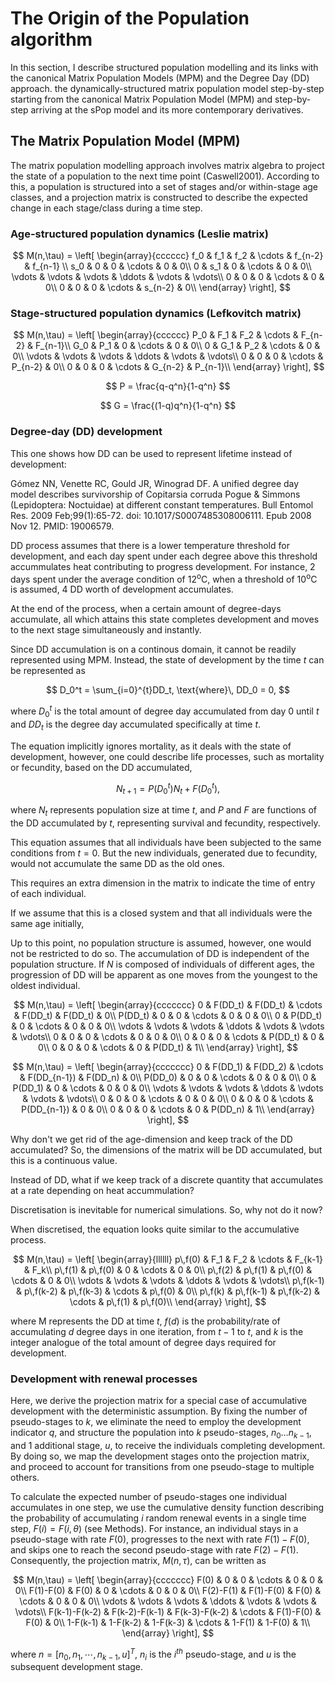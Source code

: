 # The Origin of the Population algorithm

In this section, I describe structured population modelling and its links with the canonical Matrix Population Models (MPM) and the Degree Day (DD) approach. 
 the dynamically-structured matrix population model step-by-step starting from the canonical Matrix Population Model (MPM) and step-by-step arriving at the sPop model and its more contemporary derivatives. 

## The Matrix Population Model (MPM)

The matrix population modelling approach involves matrix algebra to project the state of a population to the next time point (Caswell2001). According to this, a population is structured into a set of stages and/or within-stage age classes, and a projection matrix is constructed to describe the expected change in each stage/class during a time step.

### Age-structured population dynamics (Leslie matrix)

$$
  M(n,\tau) = \left[
  \begin{array}{cccccc}
    f_0     &            f_1 & f_2         & \cdots & f_{n-2}   & f_{n-1} \\
    s_0      &         0 & 0 & \cdots & 0 & 0\\
    0        &           s_1  &        0 & \cdots & 0 & 0\\
    \vdots & \vdots     & \vdots    & \ddots & \vdots           & \vdots\\
    0        &            0  &        0 & \cdots & 0 & 0\\
    0        &            0  &        0 & \cdots & s_{n-2} & 0\\
  \end{array}
\right],
$$

### Stage-structured population dynamics (Lefkovitch matrix)

$$
  M(n,\tau) = \left[
  \begin{array}{cccccc}
    P_0     &            F_1 & F_2         & \cdots & F_{n-2}   & F_{n-1}\\
    G_0        &         P_1 & 0 & \cdots & 0 & 0\\
    0        &           G_1  &        P_2 & \cdots & 0 & 0\\
    \vdots & \vdots     & \vdots    & \ddots & \vdots           & \vdots\\
    0        &            0  &        0 & \cdots & P_{n-2} & 0\\
    0        &            0  &        0 & \cdots & G_{n-2} & P_{n-1}\\
  \end{array}
\right],
$$

$$ P = \frac{q-q^n}{1-q^n} $$

$$ G = \frac{(1-q)q^n}{1-q^n} $$

### Degree-day (DD) development

This one shows how DD can be used to represent lifetime instead of development:

Gómez NN, Venette RC, Gould JR, Winograd DF. A unified degree day model describes survivorship of Copitarsia corruda Pogue & Simmons (Lepidoptera: Noctuidae) at different constant temperatures. Bull Entomol Res. 2009 Feb;99(1):65-72. doi: 10.1017/S0007485308006111. Epub 2008 Nov 12. PMID: 19006579.


DD process assumes that there is a lower temperature threshold for development, and each day spent under each degree above this threshold accummulates heat contributing to progress development. For instance, 2 days spent under the average condition of 12<sup>o</sup>C, when a threshold of 10<sup>o</sup>C is assumed, 4 DD worth of development accumulates.

At the end of the process, when a certain amount of degree-days accumulate, all which attains this state completes development and moves to the next stage simultaneously and instantly.

Since DD accumulation is on a continous domain, it cannot be readily represented using MPM. Instead, the state of development by the time $t$ can be represented as

$$
    D_0^t = \sum_{i=0}^{t}DD_t, \text{where}\, DD_0 = 0,
$$

where $D_0^t$ is the total amount of degree day accumulated from day 0 until $t$ and $DD_t$ is the degree day accumulated specifically at time $t$.

The equation implicitly ignores mortality, as it deals with the state of development, however, one could describe life processes, such as mortality or fecundity, based on the DD accumulated,

$$
    N_{t+1} = P(D_0^t)N_t + F(D_0^t),
$$

where $N_t$ represents population size at time $t$, and $P$ and $F$ are functions of the DD accumulated by $t$, representing survival and fecundity, respectively. 

This equation assumes that all individuals have been subjected to the same conditions from $t=0$. But the new individuals, generated due to fecundity, would not accumulate the same DD as the old ones.

This requires an extra dimension in the matrix to indicate the time of entry of each individual.

If we assume that this is a closed system and that all individuals were the same age initially, 

Up to this point, no population structure is assumed, however, one would not be restricted to do so. The accumulation of DD is independent of the population structure. If $N$ is composed of individuals of different ages, the progression of DD will be apparent as one moves from the youngest to the oldest individual.

$$
  M(n,\tau) = \left[
  \begin{array}{ccccccc}
    0       &         F(DD_t) & F(DD_t) & \cdots & F(DD_t)   & F(DD_t) & 0\\
    P(DD_t) &         0 & 0 & \cdots & 0 & 0 & 0\\
    0        &        P(DD_t) &        0 & \cdots & 0 & 0 & 0\\
    \vdots & \vdots     & \vdots    & \ddots & \vdots & \vdots & \vdots\\
    0        &            0  &        0 & \cdots & 0 & 0 & 0\\
    0        &            0  &        0 & \cdots & P(DD_t) & 0 & 0\\
    0        &            0  &        0 & \cdots & 0 & P(DD_t) & 1\\
  \end{array}
\right],
$$

$$
  M(n,\tau) = \left[
  \begin{array}{ccccccc}
    0       &         F(DD_1) & F(DD_2) & \cdots & F(DD_{n-1})   & F(DD_n) & 0\\
    P(DD_0) &         0 & 0 & \cdots & 0 & 0 & 0\\
    0        &        P(DD_1) &        0 & \cdots & 0 & 0 & 0\\
    \vdots & \vdots     & \vdots    & \ddots & \vdots & \vdots & \vdots\\
    0        &            0  &        0 & \cdots & 0 & 0 & 0\\
    0        &            0  &        0 & \cdots & P(DD_{n-1}) & 0 & 0\\
    0        &            0  &        0 & \cdots & 0 & P(DD_n) & 1\\
  \end{array}
\right],
$$

Why don't we get rid of the age-dimension and keep track of the DD accumulated? So, the dimensions of the matrix will be DD accumulated, but this is a continuous value.

Instead of DD, what if we keep track of a discrete quantity that accumulates at a rate depending on heat accummulation?

Discretisation is inevitable for numerical simulations. So, why not do it now?

When discretised, the equation looks quite similar to the accumulative process.

$$
  M(n,\tau) = \left[
  \begin{array}{llllll}
    p\,f(0) & F_1 & F_2 & \cdots & F_{k-1} & F_k\\
    p\,f(1) &  p\,f(0) & 0 & \cdots & 0 & 0\\
    p\,f(2) &  p\,f(1) & p\,f(0) & \cdots & 0 & 0\\
    \vdots & \vdots     & \vdots    & \ddots & \vdots           & \vdots\\
    p\,f(k-1) & p\,f(k-2) & p\,f(k-3) & \cdots & p\,f(0) & 0\\
    p\,f(k)   & p\,f(k-1) & p\,f(k-2) & \cdots & p\,f(1) & p\,f(0)\\
  \end{array}
\right],
$$

where M represents the DD at time $t$, $f(d)$ is the probability/rate of accumulating $d$ degree days in one iteration, from $t-1$ to $t$, and $k$ is the integer analogue of the total amount of degree days required for development. 


### Development with renewal processes

Here, we derive the projection matrix for a special case of accumulative development with the deterministic assumption. By fixing the number of pseudo-stages to $k$, we eliminate the need to employ the development indicator $q$, and structure the population into $k$ pseudo-stages, $n_0 \dots n_{k-1}$, and $1$ additional stage, $u$, to receive the individuals completing development. By doing so, we map the development stages onto the projection matrix, and proceed to account for transitions from one pseudo-stage to multiple others.

To calculate the expected number of pseudo-stages one individual accumulates in one step, we use the cumulative density function describing the probability of accumulating $i$ random renewal events in a single time step, $F(i) = F(i,\theta)$ (see Methods). For instance, an individual stays in a pseudo-stage with rate $F(0)$, progresses to the next with rate $F(1)-F(0)$, and skips one to reach the second pseudo-stage with rate $F(2)-F(1)$. Consequently, the projection matrix, $M(n,\tau)$, can be written as

$$
  M(n,\tau) = \left[
  \begin{array}{ccccccc}
    F(0)      & 0 & 0 & \cdots & 0 & 0 & 0\\
    F(1)-F(0) &         F(0) & 0 & \cdots & 0 & 0 & 0\\
    F(2)-F(1) &    F(1)-F(0) & F(0) & \cdots & 0 & 0 & 0\\
    \vdots & \vdots     & \vdots    & \ddots & \vdots & \vdots & \vdots\\
    F(k-1)-F(k-2) & F(k-2)-F(k-1) & F(k-3)-F(k-2) & \cdots & F(1)-F(0) & F(0) & 0\\
    1-F(k-1)      & 1-F(k-2)      & 1-F(k-3) & \cdots & 1-F(1) & 1-F(0) & 1\\
  \end{array}
\right],
$$

where $n = [n_0,n_1,\cdots,n_{k-1},u]^T$, $n_i$ is the $i^{th}$ pseudo-stage, and $u$ is the subsequent development stage.
